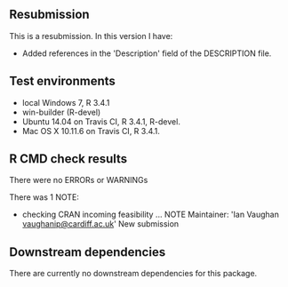 ## Resubmission
This is a resubmission. In this version I have:

* Added references in the 'Description' field of the DESCRIPTION file.

## Test environments
* local Windows 7, R 3.4.1
* win-builder (R-devel)
* Ubuntu 14.04 on Travis CI, R 3.4.1, R-devel.
* Mac OS X 10.11.6 on Travis CI, R 3.4.1.

## R CMD check results
There were no ERRORs or WARNINGs

There was 1 NOTE:

* checking CRAN incoming feasibility ... NOTE
  Maintainer: 'Ian Vaughan <vaughanip@cardiff.ac.uk>'
  New submission

## Downstream dependencies
There are currently no downstream dependencies for this package.
